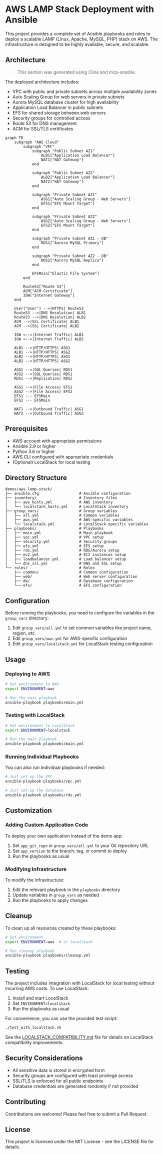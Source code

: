 # AWS LAMP Stack Deployment with Ansible

This project provides a complete set of Ansible playbooks and roles to deploy a scalable LAMP (Linux, Apache, MySQL, PHP) stack on AWS. The infrastructure is designed to be highly available, secure, and scalable.

## Architecture

> This section was generated using Cline and mcp-ansible.

The deployed architecture includes:

- VPC with public and private subnets across multiple availability zones
- Auto Scaling Group for web servers in private subnets
- Aurora MySQL database cluster for high availability
- Application Load Balancer in public subnets
- EFS for shared storage between web servers
- Security groups for controlled access
- Route 53 for DNS management
- ACM for SSL/TLS certificates

```mermaid
graph TD
    subgraph "AWS Cloud"
        subgraph "VPC"
            subgraph "Public Subnet AZ1"
                ALB1["Application Load Balancer"]
                NAT1["NAT Gateway"]
            end
            
            subgraph "Public Subnet AZ2"
                ALB2["Application Load Balancer"]
                NAT2["NAT Gateway"]
            end
            
            subgraph "Private Subnet AZ1"
                ASG1["Auto Scaling Group - Web Servers"]
                EFS1["EFS Mount Target"]
            end
            
            subgraph "Private Subnet AZ2"
                ASG2["Auto Scaling Group - Web Servers"]
                EFS2["EFS Mount Target"]
            end
            
            subgraph "Private Subnet AZ1 - DB"
                RDS1["Aurora MySQL Primary"]
            end
            
            subgraph "Private Subnet AZ2 - DB"
                RDS2["Aurora MySQL Replica"]
            end
            
            EFSMain["Elastic File System"]
        end
        
        Route53["Route 53"]
        ACM["ACM Certificate"]
        IGW["Internet Gateway"]
    end
    
    User["User"] -->|HTTPS| Route53
    Route53 -->|DNS Resolution| ALB1
    Route53 -->|DNS Resolution| ALB2
    ACM -->|SSL Certificate| ALB1
    ACM -->|SSL Certificate| ALB2
    
    IGW <-->|Internet Traffic| ALB1
    IGW <-->|Internet Traffic| ALB2
    
    ALB1 -->|HTTP/HTTPS| ASG1
    ALB1 -->|HTTP/HTTPS| ASG2
    ALB2 -->|HTTP/HTTPS| ASG1
    ALB2 -->|HTTP/HTTPS| ASG2
    
    ASG1 -->|SQL Queries| RDS1
    ASG2 -->|SQL Queries| RDS1
    RDS1 -->|Replication| RDS2
    
    ASG1 -->|File Access| EFS1
    ASG2 -->|File Access| EFS2
    EFS1 --- EFSMain
    EFS2 --- EFSMain
    
    NAT1 -->|Outbound Traffic| ASG1
    NAT2 -->|Outbound Traffic| ASG2
```

## Prerequisites

- AWS account with appropriate permissions
- Ansible 2.9 or higher
- Python 3.6 or higher
- AWS CLI configured with appropriate credentials
- (Optional) LocalStack for local testing

## Directory Structure

```
demos/aws-lamp-stack/
├── ansible.cfg                  # Ansible configuration
├── inventory/                   # Inventory files
│   ├── aws_hosts.yml            # AWS inventory
│   └── localstack_hosts.yml     # LocalStack inventory
├── group_vars/                  # Group variables
│   ├── all.yml                  # Common variables
│   ├── aws.yml                  # AWS-specific variables
│   └── localstack.yml           # LocalStack-specific variables
├── playbooks/                   # Playbooks
│   ├── main.yml                 # Main playbook
│   ├── vpc.yml                  # VPC setup
│   ├── security.yml             # Security groups
│   ├── efs.yml                  # EFS setup
│   ├── rds.yml                  # RDS/Aurora setup
│   ├── ec2.yml                  # EC2 instances setup
│   ├── loadbalancer.yml         # Load balancer setup
│   └── dns_ssl.yml              # DNS and SSL setup
└── roles/                       # Roles
    ├── common/                  # Common configuration
    ├── web/                     # Web server configuration
    ├── db/                      # Database configuration
    └── efs/                     # EFS configuration
```

## Configuration

Before running the playbooks, you need to configure the variables in the `group_vars` directory:

1. Edit `group_vars/all.yml` to set common variables like project name, region, etc.
2. Edit `group_vars/aws.yml` for AWS-specific configuration
3. Edit `group_vars/localstack.yml` for LocalStack testing configuration

## Usage

### Deploying to AWS

```bash
# Set environment to AWS
export ENVIRONMENT=aws

# Run the main playbook
ansible-playbook playbooks/main.yml
```

### Testing with LocalStack

```bash
# Set environment to LocalStack
export ENVIRONMENT=localstack

# Run the main playbook
ansible-playbook playbooks/main.yml
```

### Running Individual Playbooks

You can also run individual playbooks if needed:

```bash
# Just set up the VPC
ansible-playbook playbooks/vpc.yml

# Just set up the database
ansible-playbook playbooks/rds.yml
```

## Customization

### Adding Custom Application Code

To deploy your own application instead of the demo app:

1. Set `app_git_repo` in `group_vars/all.yml` to your Git repository URL
2. Set `app_version` to the branch, tag, or commit to deploy
3. Run the playbooks as usual

### Modifying Infrastructure

To modify the infrastructure:

1. Edit the relevant playbook in the `playbooks` directory
2. Update variables in `group_vars` as needed
3. Run the playbooks to apply changes

## Cleanup

To clean up all resources created by these playbooks:

```bash
# Set environment
export ENVIRONMENT=aws  # or localstack

# Run cleanup playbook
ansible-playbook playbooks/cleanup.yml
```

## Testing

The project includes integration with LocalStack for local testing without incurring AWS costs. To use LocalStack:

1. Install and start LocalStack
2. Set `ENVIRONMENT=localstack`
3. Run the playbooks as usual

For convenience, you can use the provided test script:

```bash
./test_with_localstack.sh
```

See the [LOCALSTACK_COMPATIBILITY.md](LOCALSTACK_COMPATIBILITY.md) file for details on LocalStack compatibility improvements.

## Security Considerations

- All sensitive data is stored in encrypted form
- Security groups are configured with least privilege access
- SSL/TLS is enforced for all public endpoints
- Database credentials are generated randomly if not provided

## Contributing

Contributions are welcome! Please feel free to submit a Pull Request.

## License

This project is licensed under the MIT License - see the LICENSE file for details.

